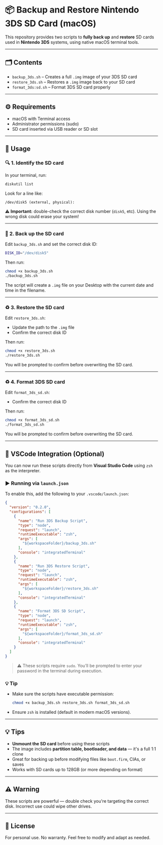 # 📦 Backup and Restore Nintendo 3DS SD Card (macOS)

This repository provides two scripts to **fully back up** and **restore** SD cards used in **Nintendo 3DS** systems, using native macOS terminal tools.

---

## 🗂️ Contents

- `backup_3ds.sh` – Creates a full `.img` image of your 3DS SD card
- `restore_3ds.sh` – Restores a `.img` image back to your SD card
- `format_3ds:sd.sh` – Format 3DS SD card properly

---

## ⚙️ Requirements

- macOS with Terminal access
- Administrator permissions (sudo)
- SD card inserted via USB reader or SD slot

---

## 🚀 Usage

### 🔍 1. Identify the SD card

In your terminal, run:

```bash
diskutil list
```

Look for a line like:

```text
/dev/disk5 (external, physical):
```

⚠️ **Important:** double-check the correct disk number (`disk5`, etc). Using the wrong disk could erase your system!

---

### 🧱 2. Back up the SD card

Edit `backup_3ds.sh` and set the correct disk ID:

```bash
DISK_ID="/dev/disk5"
```

Then run:

```bash
chmod +x backup_3ds.sh
./backup_3ds.sh
```

The script will create a `.img` file on your Desktop with the current date and time in the filename.

---

### ♻️ 3. Restore the SD card

Edit `restore_3ds.sh`:

- Update the path to the `.img` file
- Confirm the correct disk ID

Then run:

```bash
chmod +x restore_3ds.sh
./restore_3ds.sh
```

You will be prompted to confirm before overwriting the SD card.

---

### ♻️ 4. Format 3DS SD card

Edit `format_3ds_sd.sh`:

- Confirm the correct disk ID

Then run:

```bash
chmod +x format_3ds_sd.sh
./format_3ds_sd.sh
```

You will be prompted to confirm before overwriting the SD card.

---

## 🧩 VSCode Integration (Optional)

You can now run these scripts directly from **Visual Studio Code** using `zsh` as the interpreter.

### ▶️ Running via `launch.json`

To enable this, add the following to your `.vscode/launch.json`:

```json
{
  "version": "0.2.0",
  "configurations": [
    {
      "name": "Run 3DS Backup Script",
      "type": "node",
      "request": "launch",
      "runtimeExecutable": "zsh",
      "args": [
        "${workspaceFolder}/backup_3ds.sh"
      ],
      "console": "integratedTerminal"
    },
    {
      "name": "Run 3DS Restore Script",
      "type": "node",
      "request": "launch",
      "runtimeExecutable": "zsh",
      "args": [
        "${workspaceFolder}/restore_3ds.sh"
      ],
      "console": "integratedTerminal"
    },
    {
      "name": "Format 3DS SD Script",
      "type": "node",
      "request": "launch",
      "runtimeExecutable": "zsh",
      "args": [
        "${workspaceFolder}/format_3ds_sd.sh"
      ],
      "console": "integratedTerminal"
    }
  ]
}
```

> ⚠️ These scripts require `sudo`. You’ll be prompted to enter your password in the terminal during execution.

### 💡 Tip

- Make sure the scripts have executable permission:  

  ```bash
  chmod +x backup_3ds.sh restore_3ds.sh format_3ds_sd.sh
  ```

- Ensure `zsh` is installed (default in modern macOS versions).

---

## 💡 Tips

- **Unmount the SD card** before using these scripts
- The image includes **partition table, bootloader, and data** — it's a full 1:1 clone
- Great for backing up before modifying files like `boot.firm`, CIAs, or saves
- Works with SD cards up to 128GB (or more depending on format)

---

## ⚠️ Warning

These scripts are powerful — double check you're targeting the correct disk. Incorrect use could wipe other drives.

---

## 📄 License

For personal use. No warranty. Feel free to modify and adapt as needed.
